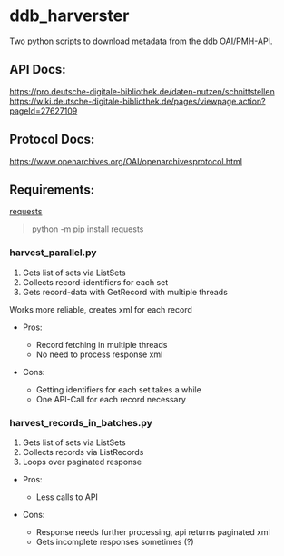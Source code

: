 # ddb_harverster
Two python scripts to download metadata from the ddb OAI/PMH-API.

## API Docs:
https://pro.deutsche-digitale-bibliothek.de/daten-nutzen/schnittstellen  
https://wiki.deutsche-digitale-bibliothek.de/pages/viewpage.action?pageId=27627109

## Protocol Docs:
https://www.openarchives.org/OAI/openarchivesprotocol.html


## Requirements:
[requests](https://pypi.org/project/requests/)

> python -m pip install requests

### harvest_parallel.py

1. Gets list of sets via ListSets
2. Collects record-identifiers for each set
3. Gets record-data with GetRecord with multiple threads
  
Works more reliable, creates xml for each record
  
- Pros:
    - Record fetching in multiple threads  
    - No need to process response xml


- Cons:
    - Getting identifiers for each set takes a while  
    - One API-Call for each record necessary

### harvest_records_in_batches.py
1. Gets list of sets via ListSets
2. Collects records via ListRecords
3. Loops over paginated response

- Pros:
    - Less calls to API

- Cons:
    - Response needs further processing, api returns paginated xml
    - Gets incomplete responses sometimes (?)
